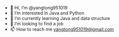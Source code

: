 - 👋 Hi, I’m @yangtong951019
- 👀 I’m interested in Java and Python
- 🌱 I’m currently learning Java and data structure
- 💞️ I’m looking to find a job 
- 📫 How to reach me yangtong951019@gmail.com

<!---
yangtong951019/yangtong951019 is a ✨ special ✨ repository because its `README.md` (this file) appears on your GitHub profile.
You can click the Preview link to take a look at your changes.
--->
